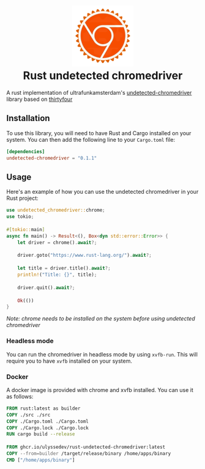 <h1 align="center">
  <img alt="rust undetected chrome driver logo" src=".github/images/logo.png" width="160px"/><br/>
  Rust undetected chromedriver
</h1>

A rust implementation of ultrafunkamsterdam's [undetected-chromedriver](https://github.com/ultrafunkamsterdam/undetected-chromedriver) library based on [thirtyfour](https://github.com/stevepryde/thirtyfour)

## Installation

To use this library, you will need to have Rust and Cargo installed on your system. You can then add the following line to your `Cargo.toml` file:

```toml
[dependencies]
undetected-chromedriver = "0.1.1"
```

## Usage

Here's an example of how you can use the undetected chromedriver in your Rust project:

```rust
use undetected_chromedriver::chrome;
use tokio;

#[tokio::main]
async fn main() -> Result<(), Box<dyn std::error::Error>> {
    let driver = chrome().await?;

    driver.goto("https://www.rust-lang.org/").await?;

    let title = driver.title().await?;
    println!("Title: {}", title);

    driver.quit().await?;

    Ok(())
}
```
*Note: chrome needs to be installed on the system before using undetected chromedriver*

### Headless mode

You can run the chromedriver in headless mode by using `xvfb-run`. This will require you to have `xvfb` installed on your system.

### Docker

A docker image is provided with chrome and xvfb installed. You can use it as follows:

```Dockerfile
FROM rust:latest as builder
COPY ./src ./src
COPY ./Cargo.toml ./Cargo.toml
COPY ./Cargo.lock ./Cargo.lock
RUN cargo build --release

FROM ghcr.io/ulyssedev/rust-undetected-chromedriver:latest
COPY --from=builder /target/release/binary /home/apps/binary
CMD ["/home/apps/binary"]
```